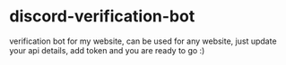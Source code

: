 # discord-verification-bot
verification bot for my website, can be used for any website, just update your api details, add token and you are ready to go :)

